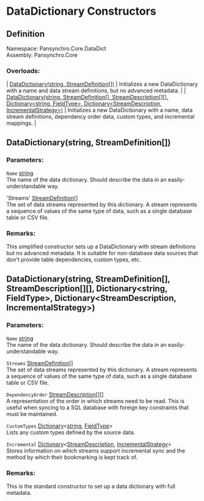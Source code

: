 # DataDictionary Constructors

## Definition

Namespace: Pansynchro.Core.DataDict<BR>
Assembly: Pansynchro.Core

### Overloads:

| [DataDictionary(string, StreamDefinition[])](#c0) | Initializes a new DataDictionary with a name and data stream definitions, but no advanced metadata. |
| [DataDictionary(string, StreamDefinition[], StreamDescription[][], Dictionary&lt;string, FieldType&gt;, Dictionary&lt;StreamDescription, IncrementalStrategy&gt;)](#c1) | Initializes a new DataDictionary with a name, data stream definitions, dependency order data, custom types, and incremental mappings. |

## <a name="c0">DataDictionary(string, StreamDefinition[])</a>

### Parameters:
`Name` [string](https://docs.microsoft.com/en-us/dotnet/api/system.string)<BR>
The name of the data dictionary.  Should describe the data in an easily-understandable way.

'Streams' [StreamDefinition](Pansynchro.Core.DataDict.StreamDefinition.html)[]<BR>
The set of data streams represented by this dictionary.  A stream represents a sequence of values of the same type of data, such as a single database table or CSV file.

### Remarks:
This simplified constructor sets up a DataDictionary with stream definitions but no advanced metadata.  It is suitable for non-database data sources that don't provide table dependencies, custom types, etc.


## <a name="c1">DataDictionary(string, StreamDefinition[], StreamDescription[][], Dictionary&lt;string, FieldType&gt;, Dictionary&lt;StreamDescription, IncrementalStrategy&gt;)</a>

### Parameters:
`Name` [string](https://docs.microsoft.com/en-us/dotnet/api/system.string)<BR>
The name of the data dictionary.  Should describe the data in an easily-understandable way.

`Streams` [StreamDefinition](Pansynchro.Core.DataDict.StreamDefinition.html)[]<BR>
The set of data streams represented by this dictionary.  A stream represents a sequence of values of the same type of data, such as a single database table or CSV file.

`DependencyOrder` [StreamDescription](Pansynchro.Core.StreamDescription.html)[][]<BR>
A representation of the order in which streams need to be read. This is useful when syncing to a SQL database with foreign key constraints that must be maintained.

`CustomTypes` [Dictionary](https://docs.microsoft.com/en-us/dotnet/api/system.collections.generic.dictionary-2)&lt;[string](https://docs.microsoft.com/en-us/dotnet/api/system.string), [FieldType](Pansynchro.Core.DataDict.FieldType.html)&gt;<BR>
Lists any custom types defined by the source data.

`Incremental` [Dictionary](https://docs.microsoft.com/en-us/dotnet/api/system.collections.generic.dictionary-2)&lt;[StreamDescription](Pansynchro.Core.StreamDescription.html), [IncrementalStrategy](Pansynchro.Core.Incremental.IncrementalStrategy.html)&gt;<BR>
Stores information on which streams support incremental sync and the method by which their bookmarking is kept track of.

### Remarks:
This is the standard constructor to set up a data dictionary with full metadata.
